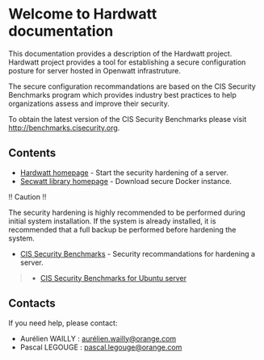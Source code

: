 # Welcome to Hardwatt documentation

This documentation provides a description of the Hardwatt project. Hardwatt project provides a tool for establishing a secure configuration posture for server hosted in Openwatt infrastruture.

The secure configuration recommandations are based on the 
CIS Security Benchmarks program which provides industry best practices to help organizations assess and improve their security. 

To obtain the latest version of the CIS Security Benchmarks please visit http://benchmarks.cisecurity.org.

## Contents

* [Hardwatt homepage](www.hardwatt-project.orange.com) - Start the security hardening of a server.
* [Secwatt library homepage](www.hardwatt-project.orange.com) - Download secure Docker instance.

!! Caution !!

The security hardening is highly recommended to be performed during initial system installation. If the system is already installed, it is recommended that a full backup be
performed before hardening the system.


* [CIS Security Benchmarks](http://benchmarks.cisecurity.org) - Security recommandations for hardening a server.

>- [CIS Security Benchmarks for Ubuntu server](CIS_Ubuntu.md)

## Contacts

If you need help, please contact:

 - Aurélien WAILLY : aurélien.wailly@orange.com
 - Pascal LEGOUGE : pascal.legouge@orange.com
